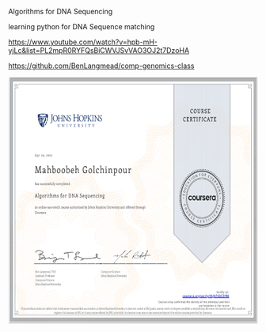 Algorithms for DNA Sequencing

learning python for DNA Sequence matching

https://www.youtube.com/watch?v=hpb-mH-yjLc&list=PL2mpR0RYFQsBiCWVJSvVAO3OJ2t7DzoHA

https://github.com/BenLangmead/comp-genomics-class

<img src="https://github.com/mariyagolchin/Algorithms-for-DNA-Sequencing-Ben-Langmead/blob/main/Algorithms-for-DNA-Sequencing%20_certificate.PNG" width="800" height="500" alt="UMAP Plot">
